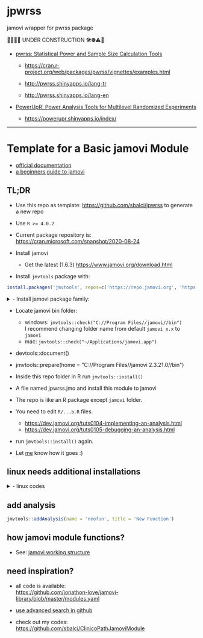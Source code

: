 # jpwrss

jamovi wrapper for pwrss package

🔬🔬🔬🔬 UNDER CONSTRUCTION 🛠⛔️⚠️🔩 


- [pwrss: Statistical Power and Sample Size Calculation Tools](https://cran.r-project.org/web/packages/pwrss/)

    - <https://cran.r-project.org/web/packages/pwrss/vignettes/examples.html>

    - <http://pwrss.shinyapps.io/lang-tr>

    - <http://pwrss.shinyapps.io/lang-en>

- [PowerUpR: Power Analysis Tools for Multilevel Randomized Experiments](https://cran.r-project.org/web/packages/PowerUpR/)

    - <https://powerupr.shinyapps.io/index/>


---

# Template for a Basic jamovi Module  

- [official documentation](https://dev.jamovi.org/)
- [a beginners guide to jamovi](https://sbalci.github.io/ClinicoPathJamoviModule/articles/module_development_jamovi.html)


## TL;DR

- Use this repo as template: https://github.com/sbalci/jpwrss to generate a new repo

- Use `R >= 4.0.2`

- Current package repository is: https://cran.microsoft.com/snapshot/2020-08-24

- Install jamovi
    - Get the latest (1.6.3) https://www.jamovi.org/download.html  


- Install `jmvtools` package with:

```r
install.packages('jmvtools', repos=c('https://repo.jamovi.org', 'https://cran.r-project.org'))
```

<details>
 <summary>    - Install jamovi package family:</summary>

```r

suppressPackageStartupMessages({
  if (!requireNamespace('jmvtools'))
  {
    install.packages('jmvtools',
                     repos = c('https://repo.jamovi.org', 'https://cran.r-project.org'))
  }
})
suppressPackageStartupMessages(library('jmvtools'))

suppressPackageStartupMessages({
  if (!requireNamespace('jmv')) {
    install.packages('jmv', dependencies = TRUE)
  }
})
suppressPackageStartupMessages(library('jmv'))

suppressPackageStartupMessages({
  if (!requireNamespace('jmvconnect')) {
    install.packages('jmvconnect', dependencies = TRUE)
  }
})
suppressPackageStartupMessages(library('jmvconnect'))

suppressPackageStartupMessages({
  if (!requireNamespace('jmvcore')) {
    install.packages('jmvcore', dependencies = TRUE)
  }
})
suppressPackageStartupMessages(library('jmvcore'))

suppressPackageStartupMessages({
  if (!require('devtools')) {
    install.packages('devtools')
  }
})
suppressPackageStartupMessages(library('devtools'))
```

</details>

- Locate jamovi bin folder:
    - windows: `jmvtools::check("C://Program Files//jamovi//bin")`  
    I recommend changing folder name from default `jamovi x.x` to `jamovi`  
    - mac: `jmvtools::check("~/Applications/jamovi.app")`  


- devtools::document()
- jmvtools::prepare(home = "C://Program Files//jamovi 2.3.21.0//bin")


- Inside this repo folder in R run `jmvtools::install()`

- A file named jpwrss.jmo and install this module to jamovi

- The repo is like an R package except `jamovi` folder. 

- You need to edit `R/...b.R` files.
    - https://dev.jamovi.org/tuts0104-implementing-an-analysis.html  
    - https://dev.jamovi.org/tuts0105-debugging-an-analysis.html  

- run `jmvtools::install()` again.

- Let [me](https://github.com/sbalci) know how it goes :)


## linux needs additional installations

<details>
 <summary>
- linux codes
 </summary>

https://cran.r-project.org/bin/linux/ubuntu/README.html

- flatpak  

```
flatpak install -y flathub org.freedesktop.Platform//19.08
flatpak install -y flathub org.freedesktop.Sdk//19.08

sudo apt install flatpak
sudo apt install gnome-software-plugin-flatpak
flatpak remote-add --if-not-exists flathub https://flathub.org/repo/flathub.flatpakrepo
flatpak install flathub org.jamovi.jamovi
flatpak run org.jamovi.jamovi
flatpak remote-add --if-not-exists flathub https://flathub.org/repo/flathub.flatpakrepo
flatpak install flathub org.freedesktop.Sdk//19.08
flatpak install flathub org.freedesktop.Platform//19.08

sudo apt install flatpak-builder
flatpak-builder --run build_folder org.app.json

```

- R

```
sudo add-apt-repository 'deb https://cloud.r-project.org/bin/linux/ubuntu focal-cran40/'
sudo apt install r-base r-base-core r-recommended r-base-dev
```

- RStudio

```
sudo apt install '/home/serdarbalci/Downloads/rstudio-1.3.1073-amd64.deb'

```

- git

```
sudo apt install git-all
```

- gtk3

```
sudo apt install libcanberra-gtk-module libcanberra-gtk3-module
```

- V8 (I could not make this run)

```
sudo apt-get install libv8-dev
sudo apt-get install libnode-dev


sudo apt install build-essential
gcc --version
sudo apt-get install gfortran

sudo apt-get install r-base-dev
git status


sudo apt install libcurl4-openssl-dev
sudo apt install libxml2-dev

```

</details>



## add analysis

```r
jmvtools::addAnalysis(name = 'neofun', title = 'New Function')
```



## how jamovi module functions?

- See: [jamovi working structure](https://docs.google.com/presentation/d/e/2PACX-1vTfA7dL5y_PzY5L-f8FRxaqvKMME5pcDCbXtWk5-FUNCGJyFKpGJEp8ES9rAge0CbI3Gcbi7Emv4e-S/pub?start=true&loop=true&delayms=3000)


## need inspiration?

- all code is available:  
https://github.com/jonathon-love/jamovi-library/blob/master/modules.yaml


- <a href = "https://github.com/search?q=type: Level+repo%3Ajamovi%2Fjmv+repo%3Araviselker%2Fscatr+repo%3Ajonathon-love%2FRj+repo%3Aricharddmorey%2Fjpower+repo%3Agamlj%2Fgamlj+repo%3Ajamovi-amm%2Fjamm+repo%3Ajonathon-love%2Fjsq+repo%3Ajonathon-love%2Fjsq+repo%3Araviselker%2Fmedmod+repo%3Arcalinjageman%2Fesci+repo%3Araviselker%2Fsurveymv+repo%3Araviselker%2Fmanytee+repo%3Akylehamilton%2FMAJOR+repo%3Ajamovi%2Fwalrus+repo%3ALakens%2FTOSTER+repo%3Ajonathon-love%2Fdeathwatch+repo%3Asbalci%2Fjsurvival+repo%3Adustinfife%2Fflexplot+repo%3Asbalci%2Fjjstatsplot+repo%3Ahyunsooseol%2Fseolmatrix+repo%3Ajonathon-love%2FsnowIRT+repo%3Ahyunsooseol%2FsnowRMM+repo%3AWLenhard%2FcNORM_JAMOVI+repo%3Ajonathon-love%2Fmoretests+repo%3AMrihs%2FdistrACTION+repo%3Adavidfoxcroft%2Flsj-data+repo%3Ajamovi%2Fr-datasets+repo%3Arivkamdevries%2FStatkat+repo%3Asbalci%2FClinicoPathDescriptives+repo%3Asbalci%2Fmeddecide+repo%3Alucasjfriesen%2FjamoviPsychoPDA+repo%3ASebastien-Le%2FQM+repo%3Ajonathon-love%2Fblandr+repo%3Ajamovi%2FjmvbaseR+repo%3Araviselker%2Fjmvarcade+repo%3Asjentsch%2FPartialProximity&type=Code&ref=advsearch&l=&l=">use advanced search in github</a>



- check out my codes:  
https://github.com/sbalci/ClinicoPathJamoviModule

